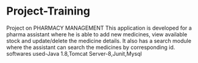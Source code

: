 # Project-Training
Project on PHARMACY MANAGEMENT
This application is developed for a pharma assistant where he is able to add new medicines, view available stock and update/delete the medicine details. It also has a search module where the assistant can search the medicines by corresponding id.
softwares used-Java 1.8,Tomcat Server-8,Junit,Mysql
